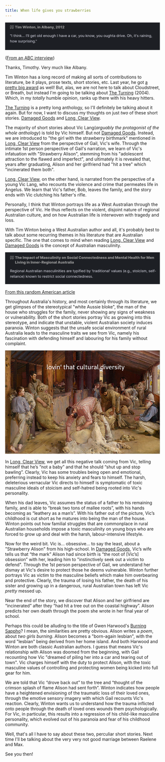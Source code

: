 ```yaml
---
title: When life gives you strawberries
---
```

![](../timwintonquote1.png)

([From an ABC interview](https://www.youtube.com/watch?v=DbVQT4ouwzc))

Thanks, Timothy. Very much like Albany.

Tim Winton has a long record of making all sorts of contributions to literature, be it plays, prose texts, short stories, etc. Last year, he got [a pretty big award](https://www.gg.gov.au/sites/default/files/2023-07/KB23%20-%20Honours%20List%20-%20Order%20of%20Australia%20%28General%20and%20Military%20Divisions%29%20Inc%20CHEYNE%20%282%29.pdf) as well! But, alas, we are not here to talk about Cloudstreet, or Breath, but instead I'm going to be talking about <u>The Turning</u> (2004). Which, in my *totally* humble opinion, ranks up there with his heavy hitters. 

<u>The Turning</u> is a pretty long anthology, so I'll definitely be talking about it again. But for now, I want to discuss my thoughts on just *two* of these short stories. <u>Damaged Goods</u> and <u>Long, Clear View</u>.

The majority of short stories about Vic Lang(*arguably the protagonist of the whole anthology*) is told by Vic himself. But not <u>Damaged Goods</u>. Instead, we are introduced to "the girl with the strawberry birthmark" mentioned in <u>Long, Clear View</u> from the perspective of Gail, Vic's wife. Through the intimate 1st person perspective of Gail's narration, we learn of Vic's infatuation with "Strawberry Alison", stemming from his "adolescent attraction to the flawed and imperfect", and ultimately it is revealed that, years after graduating, Alison and her girlfriend had "hit a tree" which "incinerated them both".

<u>Long, Clear View</u>, on the other hand, is narrated from the perspective of a young Vic Lang, who recounts the violence and crime that permeates life in Angelus. We learn that Vic's father, Bob, leaves the family, and the story ends with Vic clutching his father's rifle.

Personally, I think that Winton portrays life as a West Australian through the perspective of Vic. He thus reflects on the violent, disjoint nature of regional Australian culture, and on how Australian life is interwoven with tragedy and loss.

With Tim Winton being a West Australian author and all, it's probably best to talk about some recurring themes in his literature that are Australian specific. The one that comes to mind when reading <u>Long, Clear View</u> and <u>Damaged Goods</u> is the concept of Australian masculinity. 


![](../turningquote2.png)

[From this random American article](https://www.ncbi.nlm.nih.gov/pmc/articles/PMC9734714/)

Throughout Australia's history, and most certainly through its literature, we get glimpses of the stereotypical "white Aussie bloke", the man of the house who struggles for the family, never showing any signs of weakness or vulnerability. Both of the short stories portray Vic as growing into this stereotype, and indicate that unstable, violent Australian society induces paranoia. Winton suggests that the unsafe social environment of rural Australia leads to the masculine traits we see from Vic, namely his fascination with defending himself and labouring for his family without complaint.

![](../shearingtherams.jpg)

In <u>Long, Clear View</u>, we get all this negative talk coming from Vic, telling himself that he’s “not a baby” and that he should “shut up and stop bawling”. Clearly, Vic has some troubles being open and emotional, preferring instead to keep his anxiety and fears to himself. The harsh, deleterious vernacular Vic directs to himself is symptomatic of toxic masculine ideals of stoicism and self-hatred being rooted into Vic's personality.

When his dad leaves, Vic assumes the status of a father to his remaining family, and is able to “break two tons of mallee roots”, with his hands becoming as “leathery as a man’s”. With his father out of the picture, Vic’s childhood is cut short as he matures into being the man of the house. Winton points out how familial struggles that are commonplace in rural Australian households impose a toxic masculinity on young boys who are forced to grow up and deal with the harsh, labour-intensive lifestyle.

Now for the weird bit. Vic is... obsessive... to say the least, about a "Strawberry Alison" from his high-school. In <u>Damaged Goods</u>, Vic’s wife tells us that “the mark” Alison had since birth is “the root of [Vic’s] obsession” with her, leading him to "instinctively seek out a victim to defend". Through the 1st person perspective of Gail, we understand her dismay at Vic's desire to protect those he deems vulnerable. Winton further portrays Vic as victim to the masculine beliefs which make him overbearing and protective. Clearly, the trauma of losing his father, the death of his sister and growing up in a dangerous, rural Australian town has left Vic *pretty* messed up.

Near the end of the story, we discover that Alison and her girlfriend are “incinerated” after they “had hit a tree out on the coastal highway”. Alison predicts her own death through the poem she wrote in her final year of school. 

Perhaps this could be alluding to the title of Gwen Harwood's <u>Burning Sappho</u>? I mean, the similarities are pretty obvious. Alison writes a *poem*, about *two girls burning*. Alison becomes a "born-again lesbian", with the word "lesbian" being derived from her home island. And both Harwood and Winton are both classic Australian authors. I guess that means Vic's relationship with Alison was doomed from the beginning, with Gail recounting how Vic "dreamed of piling her into a car and tearing out of town". Vic charges himself with the duty to protect Alison, with the toxic masculine values of controlling and protecting women being kicked into full gear for him.

We are told that Vic “drove back out” to the tree and “thought of the crimson splash of flame Alison had sent forth”. Winton indicates how people have a heightened envisioning of the traumatic loss of their loved ones, through the emotive sensory imagery with which Gail recounts Vic's reaction. Clearly, Winton wants us to understand how the trauma inflicted onto people through the death of loved ones wounds them psychologically. For Vic, in particular, this results into a regression of his child-like masculine personality, which evolved out of his paranoia and fear of his childhood community.

Well, that's all I have to say about these two, perculiar short stories. Next time I'll be talking about the very very not good marriage between Raelene and Max.

See you then!